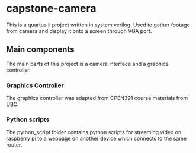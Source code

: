 # capstone-camera
This is a quartus ii project written in system verilog.
Used to gather footage from camera and display it onto a screen through VGA port.

## Main components
The main parts of this project is a camera interface and a graphics controller.
### Graphics Controller
The graphics controller was adapted from CPEN391 course materials from UBC.
### Python scripts
The python_script folder contains python scripts for streaming video on raspberry pi to a webpage on another device which connects to the same router.